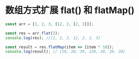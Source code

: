 # 数组方式扩展 flat() 和 flatMap()

```js
const arr = [1, 2, 3, [12, 2, [2, 3]]];

const res = arr.flat(2);
console.log(res); //[1, 2, 3, 12, 2, 2, 3]

const result = res.flatMap(item => [item * 10]);
console.log(result); // [10, 20, 30, 120, 20, 20, 30]
```